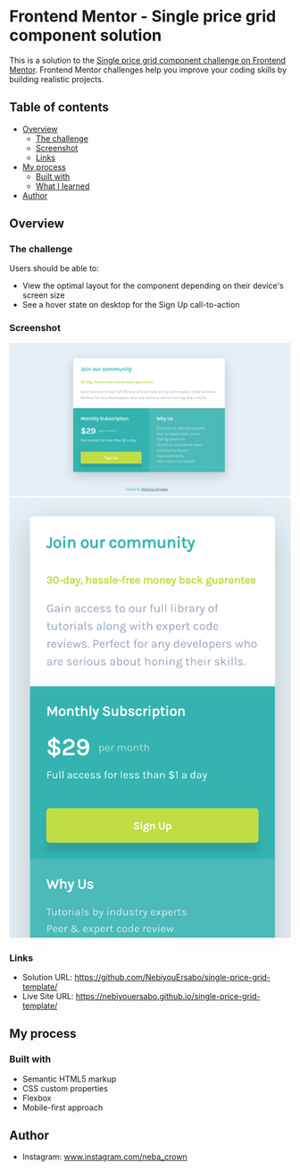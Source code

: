 # Frontend Mentor - Single price grid component solution

This is a solution to the [Single price grid component challenge on Frontend Mentor](https://www.frontendmentor.io/challenges/single-price-grid-component-5ce41129d0ff452fec5abbbc). Frontend Mentor challenges help you improve your coding skills by building realistic projects. 

## Table of contents

- [Overview](#overview)
  - [The challenge](#the-challenge)
  - [Screenshot](#screenshot)
  - [Links](#links)
- [My process](#my-process)
  - [Built with](#built-with)
  - [What I learned](#what-i-learned)
- [Author](#author)


## Overview

### The challenge

Users should be able to:

- View the optimal layout for the component depending on their device's screen size
- See a hover state on desktop for the Sign Up call-to-action

### Screenshot

![](./Desktop_design.png)
![](./Mobile_design.png)


### Links

- Solution URL: https://github.com/NebiyouErsabo/single-price-grid-template/
- Live Site URL: https://nebiyouersabo.github.io/single-price-grid-template/

## My process

### Built with

- Semantic HTML5 markup
- CSS custom properties
- Flexbox
- Mobile-first approach

## Author

- Instagram: www.instagram.com/neba_crown

